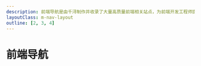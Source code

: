 ```yaml
---
description: 前端导航是由千浔制作并收录了大量高质量前端相关站点，为前端开发工程师提供最简单便捷的网址导航服务
layoutClass: m-nav-layout
outline: [2, 3, 4]
---
```


<script setup>
import { NAV_DATA } from './nav/data'
</script>
<style src="/.vitepress/theme/styles/nav.scss"></style>

# 前端导航

<MNavLinks v-for="{title, items} in NAV_DATA" :title="title" :items="items"/>
